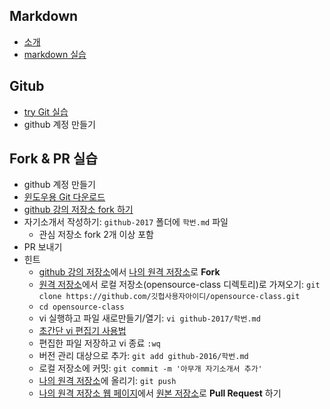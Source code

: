 Markdown 
--------
* [소개](https://docs.google.com/presentation/d/1TJzzz5gIDBGRa5MaVsmoAG4jEPkk1za13V2z5vLuFFg/edit?usp=sharing)
* [markdown 실습](http://www.markdowntutorial.com/lesson/1/)

Gitub
-----
* [try Git  실습](https://try.github.io/levels/1/challenges/1)
* github 계정 만들기

Fork & PR 실습
--------------
* github 계정 만들기
* [윈도우용 Git 다운로드](https://git-for-windows.github.io/)
* [github 강의 저장소 fork 하기](https://github.com/daumkakaotrack/opensource-class)
* 자기소개서 작성하기: `github-2017` 폴더에 `학번.md` 파일
  - 관심 저장소 fork 2개 이상 포함 
* PR 보내기
* 힌트
  - [github 강의 저장소](https://github.com/daumkakaotrack/opensource-class)에서 [나의 원격 저장소](https://github.com/나의깃헙아이디/opensource-class )로 **Fork**
  - [원격 저장소](https://github.com/나의깃헙아이디/opensource-class)에서 로컬 저장소(opensource-class 디렉토리)로 가져오기: `git clone https://github.com/깃헙사용자아이디/opensource-class.git`
  - `cd opensource-class`
  - vi 실행하고 파일 새로만들기/열기: `vi github-2017/학번.md`
  - [초간단 vi 편집기 사용법](http://www.hanbit.co.kr/preview/1424/sample_chapter04.pdf)
  - 편집한 파일 저장하고 vi 종료 `:wq`
  - 버전 관리 대상으로 추가: `git add github-2016/학번.md`
  - 로컬 저장소에 커밋: `git commit -m '아무개 자기소개서 추가'`
  - [나의 원격 저장소](https://github.com/나의깃헙아이디/opensource-class)에 올리기: `git push`
  - [나의 원격 저장소 웹 페이지](https://github.com/나의깃헙아이디/opensource-class/pulls)에서 [원본 저장소](https://github.com/daumkakaotrack/opensource-class)로 **Pull Request** 하기
